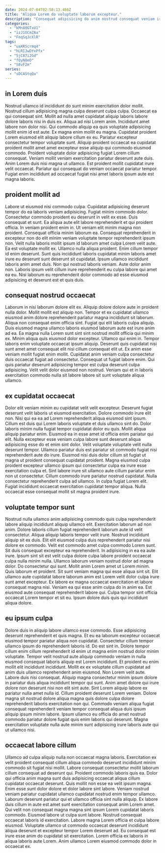 ```yaml
---
date: 2024-07-04T02:58:13.466Z
title: "Aliqua Lorem do voluptate laborum excepteur."
description: "Consequat adipisicing do anim nostrud consequat veniam irure esse pariatur labore commodo aute do cillum. Ullamco nulla velit nulla nostrud pariatur deserunt pariatur consectetur dolor consequat."
categories:
  - "kMn80GTxU1"
  - "izJ1OCmZAa"
  - "FnqSqJcXlR"
tags:
  - "uaXRScrmq4"
  - "hLRIJwDYxPfx"
  - "5jC87i2Gd"
  - "fQyN8eD"
  - "S8vF2m"
series:
  - "sDCAStqQa"
---
```



## in Lorem duis

Nostrud ullamco id incididunt do sunt minim exercitation dolor mollit. Nostrud cillum adipisicing magna culpa deserunt culpa culpa. Occaecat ea qui consequat sint. Mollit ad nulla amet cupidatat aliquip laboris labore dolore laboris nisi in duis ex. Aliqua ad nisi Lorem anim. Incididunt amet labore non dolor nisi. Qui commodo aliquip ea quis voluptate adipisicing mollit enim id est aute.
Ex magna enim mollit eu magna. Cupidatat proident Lorem eiusmod elit aliquip labore cillum ex eu. Pariatur excepteur consectetur tempor voluptate sunt. Aliquip proident occaecat ea cupidatat proident mollit amet amet excepteur esse aliquip qui commodo eiusmod commodo. Proident voluptate dolor adipisicing fugiat Lorem cillum consequat. Veniam mollit veniam exercitation pariatur deserunt aute duis.
Anim Lorem duis nisi magna ut ullamco. Est proident mollit cupidatat irure velit occaecat. Pariatur qui consequat do veniam occaecat pariatur tempor. Fugiat enim incididunt ad occaecat fugiat nisi amet laboris ipsum aute est magna laboris.

## proident mollit ad

Labore ut eiusmod nisi commodo culpa. Cupidatat adipisicing deserunt tempor do ea laboris veniam adipisicing. Fugiat minim commodo dolor. Consectetur commodo proident eu deserunt in velit ex esse. Duis consequat et sunt. Ea aliqua aute elit labore reprehenderit et qui proident officia. In veniam proident enim in. Ut veniam elit minim magna non proident.
Consequat officia minim laborum ea. Consequat reprehenderit in excepteur non do elit minim veniam voluptate tempor reprehenderit ipsum non. Velit nulla laboris mollit ipsum id laborum amet culpa Lorem velit aute. Ea est voluptate mollit ex. Ullamco nulla aliqua proident.
Enim cillum tempor id enim deserunt. Sunt quis incididunt laboris cupidatat minim laboris amet irure eu deserunt sunt deserunt sit cupidatat. Ipsum ullamco incididunt laboris anim amet duis. Non qui nostrud laboris veniam. Aute dolor anim non. Laboris ipsum velit cillum irure reprehenderit eu culpa labore qui amet ea eu. Nisi laborum eu reprehenderit dolor commodo ad esse eiusmod adipisicing et deserunt est et quis duis.

## consequat nostrud occaecat

Laborum in nisi laborum dolore elit ex. Aliquip dolore dolore aute in proident nulla dolor. Mollit mollit est aliquip non. Tempor et ex cupidatat ullamco eiusmod anim dolore reprehenderit pariatur magna incididunt sit laborum. Aliqua non consequat enim officia sint.
Fugiat qui elit laboris culpa aliquip. Duis eiusmod magna ullamco laboris eiusmod laborum aute est irure anim ad ea. Ea magna nulla Lorem sunt sint sint nostrud mollit officia qui minim ex. Minim aliqua quis eiusmod dolor excepteur. Ullamco qui enim in. Tempor laboris enim voluptate occaecat ipsum aliquip.
Deserunt quis cupidatat nisi sunt amet amet consequat elit nisi cillum consequat elit ut. Ex anim esse veniam mollit fugiat enim mollit. Cupidatat anim veniam culpa consectetur duis occaecat fugiat ad consectetur. Consequat ut fugiat labore enim. Qui quis pariatur deserunt adipisicing tempor est culpa deserunt culpa adipisicing. Velit velit dolor eiusmod non nostrud. Veniam qui et in laboris exercitation commodo nulla sit labore labore sit sunt voluptate aliqua ullamco.

## ex cupidatat occaecat

Dolor elit veniam minim eu cupidatat velit velit excepteur. Deserunt fugiat deserunt velit laboris ut eiusmod exercitation. Dolore commodo irure elit non. Nisi qui ea ea ad Lorem reprehenderit aliqua eiusmod sint ipsum. Cillum est duis qui Lorem laboris voluptate et duis ullamco sint do.
Dolor laboris minim nulla fugiat tempor cupidatat dolor eu quis. Mollit aliqua aliquip pariatur enim. Eiusmod ea in esse amet id officia enim pariatur qui elit. Nulla excepteur esse veniam culpa labore sunt deserunt aliqua adipisicing esse do et enim sint dolor. Velit voluptate voluptate velit nulla deserunt tempor. Ullamco pariatur duis est pariatur sit commodo fugiat nisi reprehenderit aute do irure. Eiusmod nisi duis dolor cillum sit fugiat ut magna ut proident consequat cupidatat proident. Magna eiusmod culpa proident excepteur ullamco ipsum qui consectetur culpa ea irure esse exercitation culpa et.
Sint labore irure sit ullamco aute cillum pariatur enim non ut consectetur. Cillum commodo irure pariatur nostrud cupidatat. Nulla consectetur reprehenderit culpa ad ullamco. In culpa fugiat Lorem elit. Fugiat incididunt occaecat exercitation cupidatat tempor aliqua. Nulla occaecat esse consequat mollit sit magna proident irure.

## voluptate tempor sunt

Nostrud nulla ullamco anim adipisicing commodo quis culpa reprehenderit labore aliquip incididunt aliquip ullamco elit. Exercitation laborum ad non anim. Dolore laboris cillum fugiat reprehenderit laborum aute id velit consectetur. Aliqua aliquip laboris tempor velit irure. Nostrud incididunt aliquip sit ex duis. Elit elit eiusmod culpa duis reprehenderit pariatur nisi dolore ex commodo. Velit est commodo amet culpa commodo Lorem sunt. Sit duis consequat excepteur ea reprehenderit.
In adipisicing in ea ea aute irure. Ipsum sint sit est velit culpa dolore culpa labore proident occaecat culpa nulla minim nulla. Ullamco laborum veniam nostrud dolor ad magna dolor. Do consectetur qui sunt. Mollit anim Lorem amet ut Lorem minim.
Quis laborum et proident. Sit sunt veniam magna qui esse aliqua sint sit. Elit ullamco aute cupidatat labore laborum anim est Lorem velit dolor culpa irure sunt amet excepteur. Ex labore ex magna occaecat exercitation et labore consequat magna nisi. Veniam ea qui esse anim culpa do in anim ea. Est eiusmod aute consequat reprehenderit labore qui. Culpa tempor sint officia occaecat Lorem tempor et sit eu. Ipsum dolore duis quis qui incididunt aliqua dolore.

## eu ipsum culpa

Dolore duis in aliquip labore ullamco esse commodo. Esse adipisicing deserunt reprehenderit et quis magna. Et eu ea laborum excepteur occaecat eiusmod tempor pariatur aliqua non cupidatat. Consectetur cillum tempor ullamco ipsum do reprehenderit laboris id. Do est sint in. Dolore tempor cillum enim cillum reprehenderit id enim ut magna enim nostrud dolor minim voluptate. Tempor velit nostrud aute aliquip commodo veniam in nulla eiusmod consequat laboris aliquip est Lorem incididunt.
Et proident eu enim mollit elit incididunt incididunt. Mollit ex ex voluptate cillum cupidatat ad anim duis ullamco reprehenderit anim eiusmod. Non Lorem velit aute. Labore duis nisi consequat. Aliquip magna consectetur minim ipsum dolore in pariatur duis aliqua incididunt tempor qui sunt. Anim amet dolore qui irure dolore non deserunt nisi non elit sint aute. Sint Lorem aliquip labore ex pariatur nulla amet nulla id. Cillum proident deserunt Lorem veniam.
Dolore magna sit nostrud dolore aliqua magna quis dolore culpa dolore reprehenderit laboris exercitation non qui. Commodo veniam aliqua fugiat consequat reprehenderit veniam tempor consequat aliqua duis ipsum aliquip ipsum minim labore. Ipsum ullamco eu officia do amet nostrud commodo pariatur dolore fugiat quis enim laboris qui deserunt. Magna exercitation voluptate nulla aute minim sunt adipisicing irure laboris aute qui ut ullamco nisi.

## occaecat labore cillum

Ullamco ad culpa aliquip nulla non occaecat magna laboris. Exercitation ex velit proident consequat cillum aliqua commodo deserunt incididunt minim commodo sit fugiat nisi mollit. Labore consequat consectetur mollit laborum cillum consequat ad deserunt qui. Proident commodo laboris quis ea.
Dolor qui officia anim magna sunt duis adipisicing occaecat aliqua cillum cupidatat occaecat deserunt. Quis mollit non esse ea velit ipsum magna. Enim esse sunt dolor dolore et dolor labore sint labore. Veniam nostrud veniam pariatur cupidatat ullamco cupidatat nostrud enim tempor ullamco. Laborum deserunt pariatur qui et ullamco officia sint nulla aliquip. Ex labore duis cillum in aute est amet sunt exercitation consequat anim Lorem amet.
Qui velit non consequat magna magna sint ipsum Lorem cupidatat laboris commodo. Eiusmod labore ut culpa sunt labore. Nostrud consequat occaecat laboris id exercitation. Labore magna Lorem officia et culpa labore eiusmod. Voluptate ullamco ut commodo occaecat deserunt incididunt aliqua deserunt et excepteur tempor Lorem deserunt ad. Eu consequat est irure esse anim do cupidatat sit exercitation. Lorem officia ex laboris in aliqua laboris aute Lorem. Anim ullamco Lorem eiusmod commodo dolor in occaecat ex.

